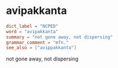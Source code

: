 # avipakkanta

``` toml
dict_label = "NCPED"
word = "avipakkanta"
summary = "not gone away, not dispersing"
grammar_comment = "mfn."
see_also = ["avippakkanta"]
```

not gone away, not dispersing

